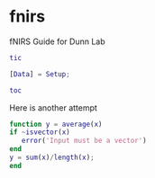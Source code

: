 # fnirs
fNIRS Guide for Dunn Lab


```matlab
tic

[Data] = Setup;

toc

```
 Here is another attempt
 
 ```matlab
 function y = average(x)
if ~isvector(x)
    error('Input must be a vector')
end
y = sum(x)/length(x); 
end
```
